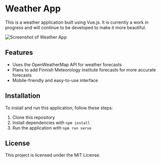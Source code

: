# Weather App

This is a weather application built using Vue.js. It is currently a work in progress and will continue to be developed to make it more beautiful.

![Screenshot of Weather App](https://i.imgur.com/VVdNX0g.png)

## Features

- Uses the OpenWeatherMap API for weather forecasts
- Plans to add Finnish Meteorology Institute forecasts for more accurate forecasts
- Mobile-friendly and easy-to-use interface

## Installation

To install and run this application, follow these steps:

1. Clone this repository
2. Install dependencies with `npm install`
3. Run the application with `npm run serve`

## License

This project is licensed under the MIT License.
